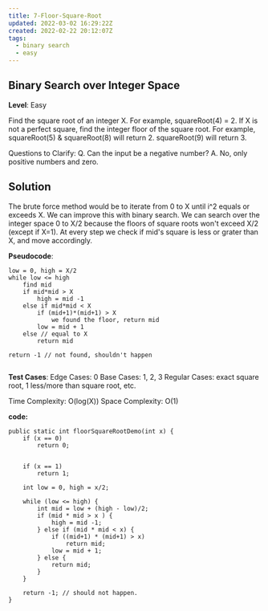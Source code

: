 ```yaml
---
title: 7-Floor-Square-Root
updated: 2022-03-02 16:29:22Z
created: 2022-02-22 20:12:07Z
tags:
  - binary search
  - easy
---
```


## Binary Search over Integer Space

**Level**: Easy

Find the square root of an integer X. For example, squareRoot(4) = 2.
If X is not a perfect square, find the integer floor of the square root.
For example,
squareRoot(5) & squareRoot(8) will return 2.
squareRoot(9) will return 3.

Questions to Clarify:
Q. Can the input be a negative number?
A. No, only positive numbers and zero.

## Solution

The brute force method would be to iterate from 0 to X until i^2 equals or exceeds X. We can improve this with binary search.
We can search over the integer space 0 to X/2 because the floors of square roots won't exceed X/2 (except if X=1).
At every step we check if mid's square is less or grater than X, and move accordingly.

**Pseudocode**:

```
low = 0, high = X/2
while low <= high
    find mid
    if mid*mid > X
        high = mid -1
    else if mid*mid < X
        if (mid+1)*(mid+1) > X
            we found the floor, return mid
        low = mid + 1
    else // equal to X
        return mid

return -1 // not found, shouldn't happen


```

**Test Cases**:
Edge Cases: 0
Base Cases: 1, 2, 3
Regular Cases: exact square root, 1 less/more than square root, etc.

Time Complexity: O(log(X))
Space Complexity: O(1)

**code:**

```
public static int floorSquareRootDemo(int x) {
    if (x == 0)
        return 0;


    if (x == 1)
        return 1;

    int low = 0, high = x/2;

    while (low <= high) {
        int mid = low + (high - low)/2;
        if (mid * mid > x ) {
            high = mid -1;
        } else if (mid * mid < x) {
            if ((mid+1) * (mid+1) > x)
                return mid;
            low = mid + 1;
        } else {
            return mid;
        }
    }

    return -1; // should not happen.
}

```